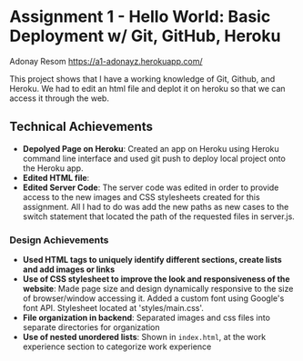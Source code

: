 Assignment 1 - Hello World: Basic Deployment w/ Git, GitHub, Heroku  
===

Adonay Resom 
https://a1-adonayz.herokuapp.com/

This project shows that I have a working knowledge of Git, Github, and Heroku. We had to edit an html file and deplot it on heroku so that we can access it through the web.

## Technical Achievements
- **Depolyed Page on Heroku**: Created an app on Heroku using Heroku command line interface and used git push to deploy local project onto the Heroku app.
- **Edited HTML file**:
- **Edited Server Code**: The server code was edited in order to provide access to the new images and CSS stylesheets created for this assignment. All I had to do was add the new paths as new cases to the switch statement that located the path of the requested files in server.js.

### Design Achievements
- **Used HTML tags to uniquely identify different sections, create lists and add images or links**
- **Use of CSS stylesheet to improve the look and responsiveness of the website**: Made page size and design dynamically responsive to the size of browser/window accessing it. Added a custom font using Google's font API. Stylesheet located at 'styles/main.css'.
- **File organization in backend**: Separated images and css files into separate directories for organization
- **Use of nested unordered lists**: Shown in `index.html`, at the work experience section to categorize work experience


